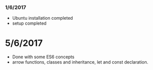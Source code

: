 ### 1/6/2017
* Ubuntu installation completed
* setup completed
# 5/6/2017
- Done with some ES6 concepts
- arrow functions, classes and inheritance, let and const declaration.
